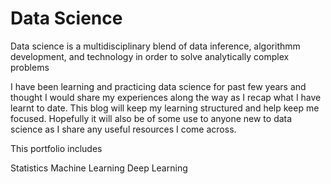 # Data Science

Data science is a multidisciplinary blend of data inference, algorithmm development, and technology in order to solve analytically complex problems

I have been learning and practicing data science for past few years and thought I would share my experiences along the way as I recap what I have learnt to date. This blog will keep my learning structured and help keep me focused. Hopefully it will also be of some use to anyone new to data science as I share any useful resources I come across.

This portfolio includes

Statistics
Machine Learning
Deep Learning
